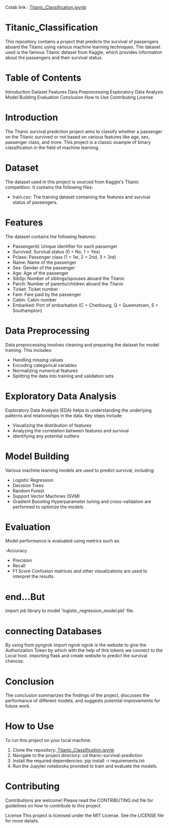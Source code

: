 Colab link : [ Titanic_Classification.ipynb](https://colab.research.google.com/drive/1jRjAA9TF4YXp4p60ngPXbYbvEFqVSYx7#scrollTo=EpbuM2ABeHmY&uniqifier=3)
# Titanic_Classification
This repository contains a project that predicts the survival of passengers aboard the Titanic using various machine learning techniques. The dataset used is the famous Titanic dataset from Kaggle, which provides information about the passengers and their survival status.

# Table of Contents
Introduction
Dataset
Features
Data Preprocessing
Exploratory Data Analysis
Model Building
Evaluation
Conclusion
How to Use
Contributing
License
# Introduction
The Titanic survival prediction project aims to classify whether a passenger on the Titanic survived or not based on various features like age, sex, passenger class, and more. This project is a classic example of binary classification in the field of machine learning.

# Dataset
The dataset used in this project is sourced from Kaggle's Titanic competition. It contains the following files:

- train.csv: The training dataset containing the features and survival status of passengers.
# Features
The dataset contains the following features:

- PassengerId: Unique identifier for each passenger
- Survived: Survival status (0 = No, 1 = Yes)
- Pclass: Passenger class (1 = 1st, 2 = 2nd, 3 = 3rd)
- Name: Name of the passenger
- Sex: Gender of the passenger
- Age: Age of the passenger
- SibSp: Number of siblings/spouses aboard the Titanic
- Parch: Number of parents/children aboard the Titanic
- Ticket: Ticket number
- Fare: Fare paid by the passenger
- Cabin: Cabin number
- Embarked: Port of embarkation (C = Cherbourg, Q = Queenstown, S = Southampton)
# Data Preprocessing
Data preprocessing involves cleaning and preparing the dataset for model training. This includes:

- Handling missing values
- Encoding categorical variables
- Normalizing numerical features
- Splitting the data into training and validation sets
# Exploratory Data Analysis
Exploratory Data Analysis (EDA) helps in understanding the underlying patterns and relationships in the data. Key steps include:

- Visualizing the distribution of features
- Analyzing the correlation between features and survival
- Identifying any potential outliers
# Model Building
Various machine learning models are used to predict survival, including:

- Logistic Regression
- Decision Trees
- Random Forest
- Support Vector Machines (SVM)
- Gradient Boosting
Hyperparameter tuning and cross-validation are performed to optimize the models.

# Evaluation
Model performance is evaluated using metrics such as:

-Accuracy
- Precision
- Recall
- F1 Score
Confusion matrices and other visualizations are used to interpret the results.

# end...But 
import job library to model 'logistic_regression_model.pkl' file.
# connecting Databases 
By using from pyngrok import ngrok
ngrok is the website to give the Authorization Token by which with the help of this tokens we connect to the Local host.
importing flask and create website to predict the survival chances.
# Conclusion
The conclusion summarizes the findings of the project, discusses the performance of different models, and suggests potential improvements for future work.

# How to Use
To run this project on your local machine:

1. Clone the repository:[ Titanic_Classification.ipynb](https://colab.research.google.com/drive/1jRjAA9TF4YXp4p60ngPXbYbvEFqVSYx7#scrollTo=EpbuM2ABeHmY&uniqifier=3)
2. Navigate to the project directory: cd titanic-survival-prediction
3. Install the required dependencies: pip install -r requirements.txt
4. Run the Jupyter notebooks provided to train and evaluate the models.
# Contributing
Contributions are welcome! Please read the CONTRIBUTING.md file for guidelines on how to contribute to this project.

License
This project is licensed under the MIT License. See the LICENSE file for more details.
